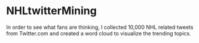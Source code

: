 # NHLtwitterMining

In order to see what fans are thinking, I collected 10,000 NHL related tweets from Twitter.com 
and created a word cloud to visualize the trending topics.  
